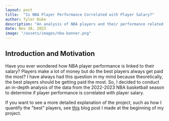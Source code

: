 ```yaml
---
layout: post
title:  "Is NBA Player Performance Correlated with Player Salary?"
author: Tyler Duke
description: "An analysis of NBA players and their performance related to their salary"
date: Nov 30, 2023
image: "/assets/images/nba-banner.png"
--- 
```


## Introduction and Motivation
Have you ever wondered how NBA player performance is linked to their salary? Players make a lot of money but do the best players always get paid the most? I have always had this question in my mind because theoretically, the best players should be getting paid the most. So, I decided to conduct an in-depth analysis of the data from the 2022-2023 NBA basketball season to determine if player performance is correlated with player salary. 

If you want to see a more detailed explanation of the project, such as how I quantify the "best" players, see [this](2023-11-14-semester-project.md) blog post I made at the beginning of my project.
